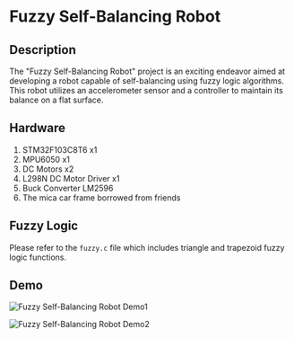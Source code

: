 # Fuzzy Self-Balancing Robot

## Description

The "Fuzzy Self-Balancing Robot" project is an exciting endeavor aimed at developing a robot capable of self-balancing using fuzzy logic algorithms. This robot utilizes an accelerometer sensor and a controller to maintain its balance on a flat surface.

## Hardware

1. STM32F103C8T6 x1
2. MPU6050 x1
3. DC Motors x2
4. L298N DC Motor Driver x1
5. Buck Converter LM2596
6. The mica car frame borrowed from friends

## Fuzzy Logic

Please refer to the `fuzzy.c` file which includes triangle and trapezoid fuzzy logic functions.

## Demo

![Fuzzy Self-Balancing Robot Demo1](demo.gif)

![Fuzzy Self-Balancing Robot Demo2](demo2.gif)

